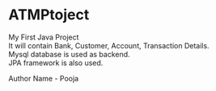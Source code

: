 # ATMPtoject
My First Java Project
<br>
It will contain Bank, Customer, Account, Transaction Details.
<br>
Mysql database is used as backend.
<br>
JPA framework is also used.

Author Name - Pooja 